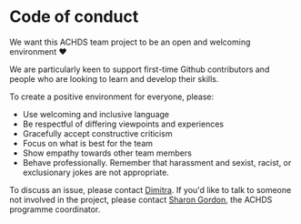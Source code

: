 # Code of conduct

We want this ACHDS team project to be an open and welcoming environment :heart:

We are particularly keen to support first-time Github contributors and people who are looking to learn and develop their skills.

To create a positive environment for everyone, please:

* Use welcoming and inclusive language
* Be respectful of differing viewpoints and experiences
* Gracefully accept constructive criticism
* Focus on what is best for the team
* Show empathy towards other team members
* Behave professionally. Remember that harassment and sexist, racist, or exclusionary jokes are not appropriate.

To discuss an issue, please contact [Dimitra](https://github.com/dblana). If you'd like to talk to someone not involved in the project, please contact [Sharon Gordon](https://www.abdn.ac.uk/people/sharon.gordon), the ACHDS programme coordinator.
